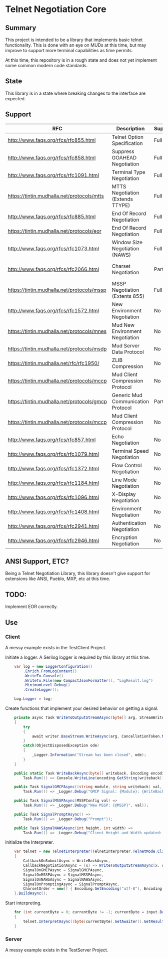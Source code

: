 # Telnet Negotiation Core
## Summary
This project is intended to be a library that implements basic telnet functionality. 
This is done with an eye on MUDs at this time, but may improve to support more terminal capabilities as time permits.

At this time, this repository is in a rough state and does not yet implement some common modern code standards. 

## State
This library is in a state where breaking changes to the interface are expected.

## Support
| RFC                                         | Description                        | Supported  | Comments           |
| ------------------------------------------- | ---------------------------------- |------------| ------------------ |
| http://www.faqs.org/rfcs/rfc855.html        | Telnet Option Specification        | Full       |                    |
| http://www.faqs.org/rfcs/rfc858.html        | Suppress GOAHEAD Negotiation       | Full       | Untested           |
| http://www.faqs.org/rfcs/rfc1091.html       | Terminal Type Negotiation          | Full       |                    |
| https://tintin.mudhalla.net/protocols/mtts  | MTTS Negotiation (Extends TTYPE)   | Full       |                    |
| http://www.faqs.org/rfcs/rfc885.html        | End Of Record Negotiation          | Full       | Untested           | 
| https://tintin.mudhalla.net/protocols/eor   | End Of Record Negotiation          | Full       | Untested           |
| http://www.faqs.org/rfcs/rfc1073.html       | Window Size Negotiation (NAWS)     | Full       |                    |
| http://www.faqs.org/rfcs/rfc2066.html       | Charset Negotiation                | Partial    | No TTABLE support  |
| https://tintin.mudhalla.net/protocols/mssp  | MSSP Negotiation (Extents 855)     | Full       | Untested           |
| http://www.faqs.org/rfcs/rfc1572.html       | New Environment Negotiation        | No         | Planned            |
| https://tintin.mudhalla.net/protocols/mnes  | Mud New Environment Negotiation    | No         | Planned            |
| https://tintin.mudhalla.net/protocols/msdp  | Mud Server Data Protocol           | No         | Planned            |
| https://tintin.mudhalla.net/rfc/rfc1950/    | ZLIB Compression                   | No         | Planned            |
| https://tintin.mudhalla.net/protocols/mccp  | Mud Client Compression Protocol 	 | No         | Planned            |
| https://tintin.mudhalla.net/protocols/gmcp  | Generic Mud Communication Protocol | Partial    | MSDP Planned       |
| https://tintin.mudhalla.net/protocols/mccp  | Mud Client Compression Protocol	   | No         | Planned            |
| http://www.faqs.org/rfcs/rfc857.html        | Echo Negotiation                   | No         | Rejects            |
| http://www.faqs.org/rfcs/rfc1079.html       | Terminal Speed Negotiation         | No         | Rejects            |
| http://www.faqs.org/rfcs/rfc1372.html       | Flow Control Negotiation           | No         | Rejects            |
| http://www.faqs.org/rfcs/rfc1184.html       | Line Mode Negotiation              | No         | Rejects            |
| http://www.faqs.org/rfcs/rfc1096.html       | X-Display Negotiation              | No         | Rejects            |
| http://www.faqs.org/rfcs/rfc1408.html       | Environment Negotiation            | No         | Rejects            | 
| http://www.faqs.org/rfcs/rfc2941.html       | Authentication Negotiation         | No         | Rejects            |
| http://www.faqs.org/rfcs/rfc2946.html       | Encryption Negotiation             | No         | Rejects            |

## ANSI Support, ETC?
Being a Telnet Negotiation Library, this library doesn't give support for extensions like ANSI, Pueblo, MXP, etc at this time.

## TODO:
Implement EOR correctly.

## Use 
### Client
A messy example exists in the TestClient Project.

Initiate a logger. A Serilog logger is required by this library at this time.
```csharp
	var log = new LoggerConfiguration()
		.Enrich.FromLogContext()
		.WriteTo.Console()
		.WriteTo.File(new CompactJsonFormatter(), "LogResult.log")
		.MinimumLevel.Debug()
		.CreateLogger();

	Log.Logger = log;
```

Create functions that implement your desired behavior on getting a signal.
```csharp
	private async Task WriteToOutputStreamAsync(byte[] arg, StreamWriter writer)
	{
		try 
		{ 
			await writer.BaseStream.WriteAsync(arg, CancellationToken.None);
		}
		catch(ObjectDisposedException ode)
		{
			_Logger.Information("Stream has been closed", ode);
		}
	}

	public static Task WriteBackAsync(byte[] writeback, Encoding encoding) =>
		Task.Run(() => Console.WriteLine(encoding.GetString(writeback)));

	public Task SignalGMCPAsync((string module, string writeback) val, Encoding encoding) =>
		Task.Run(() => _Logger.Debug("GMCP Signal: {Module}: {WriteBack}", val.module, val.writeback));

	public Task SignalMSSPAsync(MSSPConfig val) =>
		Task.Run(() => _Logger.Debug("New MSSP: {@MSSP}", val));

	public Task SignalPromptAsync() =>
		Task.Run(() => _Logger.Debug("Prompt"));

	public Task SignalNAWSAsync(int height, int width) => 
		Task.Run(() => _Logger.Debug("Client Height and Width updated: {Height}x{Width}", height, width));
```

Initialize the Interpreter.
```csharp
	var telnet = new TelnetInterpreter(TelnetInterpreter.TelnetMode.Client, _Logger.ForContext<TelnetInterpreter>())
	{
		CallbackOnSubmitAsync = WriteBackAsync,
		CallbackNegotiationAsync = (x) => WriteToOutputStreamAsync(x, output),
		SignalOnGMCPAsync = SignalGMCPAsync,
		SignalOnMSSPAsync = SignalMSSPAsync,
		SignalOnNAWSAsync = SignalNAWSAsync,
		SignalOnPromptingAsync = SignalPromptAsync,
		CharsetOrder = new[] { Encoding.GetEncoding("utf-8"), Encoding.GetEncoding("iso-8859-1") }
	}.BuildAsync();
```

Start interpreting.
```csharp
	for (int currentByte = 0; currentByte != -1; currentByte = input.BaseStream.ReadByte())
	{
		telnet.InterpretAsync((byte)currentByte).GetAwaiter().GetResult();
	}
```

### Server
A messy example exists in the TestServer Project.